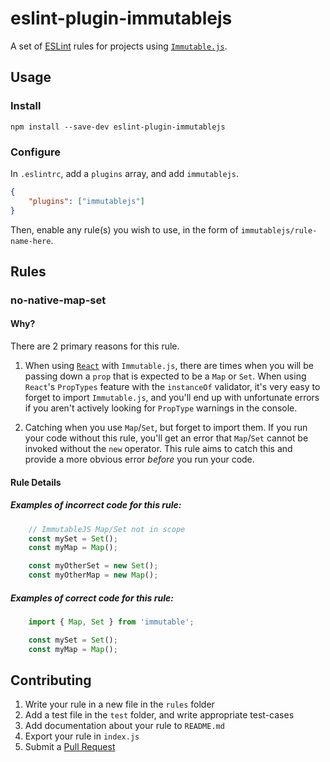 # eslint-plugin-immutablejs

A set of [ESLint](http://eslint.org/) rules for projects using [`Immutable.js`](https://facebook.github.io/immutable-js/).

## Usage

### Install

```
npm install --save-dev eslint-plugin-immutablejs
```

### Configure

In `.eslintrc`, add a `plugins` array, and add `immutablejs`.

```json
{
    "plugins": ["immutablejs"]
}
```

Then, enable any rule(s) you wish to use, in the form of `immutablejs/rule-name-here`.

## Rules

### no-native-map-set

#### Why?

There are 2 primary reasons for this rule.

1. When using [`React`](https://facebook.github.io/react/) with `Immutable.js`, there are times when you will be passing down a `prop` that is expected to be a `Map` or `Set`. When using `React`'s `PropTypes` feature with the `instanceOf` validator, it's very easy to forget to import `Immutable.js`, and you'll end up with unfortunate errors if you aren't actively looking for `PropType` warnings in the console.

2. Catching when you use `Map`/`Set`, but forget to import them. If you run your code without this rule, you'll get an error that `Map`/`Set` cannot be invoked without the `new` operator. This rule aims to catch this and provide a more obvious error _before_ you run your code.

#### Rule Details

##### Examples of *incorrect* code for this rule:

```javascript
    // ImmutableJS Map/Set not in scope
    const mySet = Set();
    const myMap = Map();

    const myOtherSet = new Set();
    const myOtherMap = new Map();
```

##### Examples of *correct* code for this rule:

```javascript
    import { Map, Set } from 'immutable';

    const mySet = Set();
    const myMap = Map();
```

## Contributing

1. Write your rule in a new file in the `rules` folder
2. Add a test file in the `test` folder, and write appropriate test-cases
3. Add documentation about your rule to `README.md`
4. Export your rule in `index.js`
5. Submit a [Pull Request](https://github.com/DrewML/eslint-plugin-immutablejs/compare)
